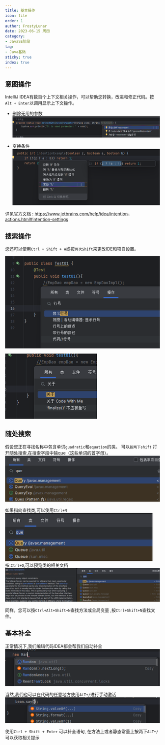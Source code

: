 ```yaml
---
title: 基本操作
icon: file
order: 1
author: FrostyLunar
date: 2023-06-15 周四
category:
- JavaSE阶段
tag:
- Java基础
sticky: true
index: true
---
```



## 意图操作

IntelliJ IDEA有数百个上下文相关操作，可以帮助您转换，改进和修正代码。按`Alt + Enter`以调用显示上下文操作。

- 删除无用的参数
![](./assets/image-20230421104936120.png)

- 变换条件
![](./assets/image-20230421105018579.png)

详见官方文档 : https://www.jetbrains.com/help/idea/intention-actions.html#intention-settings

## 搜索操作

您还可以使用`Ctrl + Shift + A`或按`两次Shift`来更改IDE和项自设置。

![](./assets/image-20230421105714493.png)

![](./assets/image-20230421105737860.png)

## 随处搜索

假设您正在寻找名称中包含单词`guadratic`和`equation`的类。
可以`按两下shift` 打开随处搜索,在搜索字段中输que（这些单词的首字母）。
![](./assets/image-20230421110003422.png)


如果指向查找类,可以使用`Ctrl+N`
![](./assets/image-20230421110036994.png)
按:`Ctrl+Q`,可以预览类的相关文档
![](./assets/image-20230421110136648.png)

同样，您可以按`Ctrl+Alt+Shift+N`查找方法或全局变量 ,按`Ctrl+Shift+N`查找文件。

## 基本补全

正常情况下,我们编辑代码IDEA都会帮我们自动补全
![](./assets/image-20230421110443233.png)


当然,我们也可以在代码的任意地方使用`ALT+/`进行手动激活
![](./assets/image-20230421110519793.png)

使用`Ctrl + Shift + Enter` 可以补全语句,
在方法上或者静态常量上按两下`ALT+/`可以获取相关提示